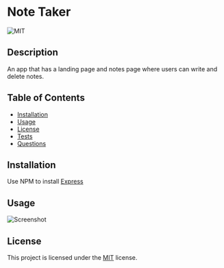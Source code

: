 # Note Taker
![MIT](https://img.shields.io/badge/License-MIT-yellow.svg)

## Description
An app that has a landing page and notes page where users can write and delete notes.
          
## Table of Contents
- [Installation](#installation)
- [Usage](#usage)
- [License](#license)
- [Tests](#tests)
- [Questions](#questions)

## Installation
Use NPM to install [Express]()

## Usage
![Screenshot]()

## License

This project is licensed under the [MIT](https://opensource.org/licenses/MIT) license.